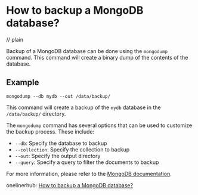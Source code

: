 # How to backup a MongoDB database?
// plain

Backup of a MongoDB database can be done using the `mongodump` command. This command will create a binary dump of the contents of the database.

## Example

```
mongodump --db mydb --out /data/backup/
```

This command will create a backup of the `mydb` database in the `/data/backup/` directory.

The `mongodump` command has several options that can be used to customize the backup process. These include:

- `--db`: Specify the database to backup
- `--collection`: Specify the collection to backup
- `--out`: Specify the output directory
- `--query`: Specify a query to filter the documents to backup

For more information, please refer to the [MongoDB documentation](https://docs.mongodb.com/manual/reference/program/mongodump/).

onelinerhub: [How to backup a MongoDB database?](https://onelinerhub.com/mongodb/how-to-backup-a-mongodb-database)